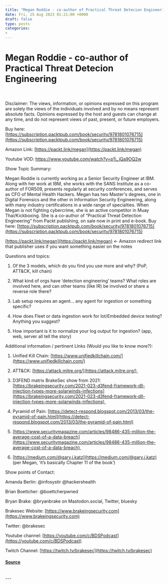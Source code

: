 ```yaml
---
title: "Megan Roddie - co-author of Practical Threat Detecion Engineering"
date: Fri, 25 Aug 2023 01:21:00 +0000
draft: false
type: posts
categories: 
- 
---
```

# Megan Roddie - co-author of Practical Threat Detecion Engineering

<br/>

<br/>
Disclaimer: The views, information, or opinions expressed on this program are solely the views of the individuals involved and by no means represent absolute facts. Opinions expressed by the host and guests can change at any time, and do not represent views of past, present, or future employers.

Buy here: [https://subscription.packtpub.com/book/security/9781801076715](https://subscription.packtpub.com/book/security/9781801076715)

Amazon Link: [https://packt.link/megan](https://packt.link/megan)

Youtube VOD: https://www.youtube.com/watch?v=p1\_jQa9OQ2w

Show Topic Summary:

Megan Roddie is currently working as a Senior Security Engineer at IBM. Along with her work at IBM, she works with the SANS Institute as a co-author of FOR509, presents regularly at security conferences, and serves as CFO of Mental Health Hackers. Megan has two Master's degrees, one in Digital Forensics and the other in Information Security Engineering, along with many industry certifications in a wide range of specialties. When Megan is not fighting cybercrime, she is an active competitor in Muay Thai/Kickboxing. She is a co-author of “Practical Threat Detection Engineering” from Packt publishing, on sale now in print and e-book. Buy here: [https://subscription.packtpub.com/book/security/9781801076715](https://subscription.packtpub.com/book/security/9781801076715)

[https://packt.link/megan](https://packt.link/megan) ← Amazon redirect link that publisher uses if you want something easier on the notes

Questions and topics:

1.  Of the 3 models, which do you find you use more and why? (PoP, ATT&CK, kill chain)
    
2.  What kind of orgs have ‘detection engineering’ teams? What roles are involved here, and can other teams (like IR) be involved or share a reverse role there?
    
3.  Lab setup requires an agent… any agent for ingestion or something specific? 
    
4.  How does Fleet or data ingestion work for Iot/Embedded device testing? Anything you suggest?
    
5.  How important is it to normalize your log output for ingestion? (app, web, server all tell the story)
    

Additional information / pertinent LInks (Would you like to know more?):

1.  Unified Kill Chain: [https://www.unifiedkillchain.com/](https://www.unifiedkillchain.com/)
    
2.  ATT&CK: [https://attack.mitre.org/](https://attack.mitre.org/) 
    
3.  D3FEND matrix BrakeSec show from 2021: [https://brakeingsecurity.com/2021-023-d3fend-framework-dll-injection-types-more-solarwinds-infections](https://brakeingsecurity.com/2021-023-d3fend-framework-dll-injection-types-more-solarwinds-infections) 
    
4.  Pyramid of Pain: [https://detect-respond.blogspot.com/2013/03/the-pyramid-of-pain.html](https://detect-respond.blogspot.com/2013/03/the-pyramid-of-pain.html)
    
5.  [https://www.securitymagazine.com/articles/98486-435-million-the-average-cost-of-a-data-breach](https://www.securitymagazine.com/articles/98486-435-million-the-average-cost-of-a-data-breach) 
    
6.  [https://medium.com/@gary.j.katz](https://medium.com/@gary.j.katz) (per Megan, ‘it’s basically Chapter 11 of the book’)
    

  
  
  

Show points of Contact:

Amanda Berlin: @infosystir @hackershealth 

Brian Boettcher: @boettcherpwned

Bryan Brake: @bryanbrake on Mastodon.social, Twitter, bluesky

Brakesec Website: [https://www.brakeingsecurity.com](https://www.brakeingsecurity.com)

Twitter: @brakesec 

Youtube channel: [https://youtube.com/c/BDSPodcast](https://youtube.com/c/BDSPodcast)

Twitch Channel: [https://twitch.tv/brakesec](https://twitch.tv/brakesec)

#### [Source](http://brakeingsecurity.com/megan-roddie-co-author-of-practical-threat-detecion-engineering)

<br/>
---
